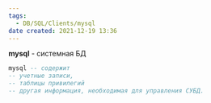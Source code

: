 ```yaml
---
tags:
  - DB/SQL/Clients/mysql
date created: 2021-12-19 13:36
---
```


**mysql** -  системная БД

```sql
mysql -- содержит 
-- учетные записи, 
-- таблицы привилегий 
-- другая информация, необходимая для управления СУБД. 
```





